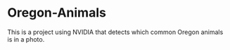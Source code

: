 # Oregon-Animals
This is a project using NVIDIA that detects which common Oregon animals is in a photo.
